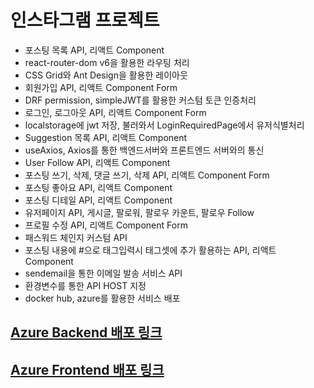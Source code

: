 # 인스타그램 프로젝트

<div>
  <div>
    <ul>
      <li>포스팅 목록 API, 리액트 Component</li>
      <li>react-router-dom v6을 활용한 라우팅 처리</li>
      <li>CSS Grid와 Ant Design을 활용한 레이아웃</li>
      <li>회원가입 API, 리액트 Component Form</li>
      <li>DRF permission, simpleJWT를 활용한 커스텀 토큰 인증처리</li>
      <li>로그인, 로그아웃 API, 리액트 Component Form</li>
      <li>localstorage에 jwt 저장, 불러와서 LoginRequiredPage에서 유저식별처리</li>
      <li>Suggestion 목록 API, 리액트 Component</li>
      <li>useAxios, Axios를 통한 백엔드서버와 프론트엔드 서버와의 통신</li>
      <li>User Follow API, 리액트 Component</li>
      <li>포스팅 쓰기, 삭제, 댓글 쓰기, 삭제 API, 리액트 Component Form </li>
      <li>포스팅 좋아요 API, 리액트 Component</li>
      <li>포스팅 디테일 API, 리액트 Component</li>
      <li>유저페이지 API, 게시글, 팔로워, 팔로우 카운트, 팔로우 Follow</li>
      <li>프로필 수정 API, 리액트 Component Form </li>
      <li>패스워드 체인지 커스텀 API</li>
      <li>포스팅 내용에 #으로 태그입력시 태그셋에 추가 활용하는 API, 리액트 Component</li>
      <li>sendemail을 통한 이메일 발송 서비스 API</li>
      <li>환경변수를 통한 API HOST 지정</li>
      <li>docker hub, azure를 활용한 서비스 배포</li>
    </ul>
  </div>
  
  <div>
    <h2><a href="https://educastdj.azurewebsites.net/api/posts/">Azure Backend 배포 링크</a><h2>
    <h2><a href="https://educastbingaulreact.z12.web.core.windows.net/">Azure Frontend 배포 링크</a><h2>
  </div>
</div>
